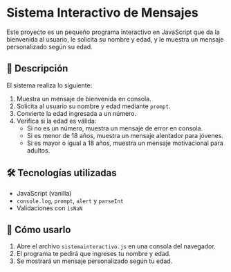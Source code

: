 # Sistema Interactivo de Mensajes

Este proyecto es un pequeño programa interactivo en JavaScript que da la bienvenida al usuario, le solicita su nombre y edad, y le muestra un mensaje personalizado según su edad.

## 🧠 Descripción

El sistema realiza lo siguiente:

1. Muestra un mensaje de bienvenida en consola.
2. Solicita al usuario su nombre y edad mediante `prompt`.
3. Convierte la edad ingresada a un número.
4. Verifica si la edad es válida:
   - Si no es un número, muestra un mensaje de error en consola.
   - Si es menor de 18 años, muestra un mensaje alentador para jóvenes.
   - Si es mayor o igual a 18 años, muestra un mensaje motivacional para adultos.

## 🛠️ Tecnologías utilizadas

- JavaScript (vanilla)
- `console.log`, `prompt`, `alert` y `parseInt`
- Validaciones con `isNaN`

## 🚀 Cómo usarlo

1. Abre el archivo `sistemainteractivo.js` en una consola del navegador.
2. El programa te pedirá que ingreses tu nombre y edad.
3. Se mostrará un mensaje personalizado según tu edad.